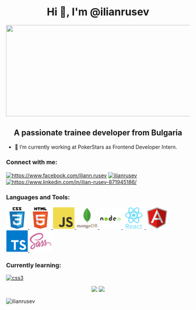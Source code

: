 <h1 align="center">Hi 👋, I'm @ilianrusev</h1>
<p align="center"><img height="250" width="600" src="https://media2.giphy.com/media/RbDKaczqWovIugyJmW/giphy.gif?cid=ecf05e47pod6h7beswsnpxye3jlk1ngbe70klthsg0w30myk&rid=giphy.gif&ct=g" /></p>
<h2 align="center">A passionate trainee developer from Bulgaria</h2>


- 🌱 I’m currently working at PokerStars as Frontend Developer Intern.


<h3 align="left">Connect with me:</h3>
<p align="left">
<a href="https://fb.com/iliann.rusev" target="blank"><img align="center" src="https://raw.githubusercontent.com/rahuldkjain/github-profile-readme-generator/master/src/images/icons/Social/facebook.svg" alt="https://www.facebook.com/iliann.rusev" height="30" width="40" /></a>
<a href="https://instagram.com/ilianrusev" target="blank"><img align="center" src="https://raw.githubusercontent.com/rahuldkjain/github-profile-readme-generator/master/src/images/icons/Social/instagram.svg" alt="ilianrusev" height="30" width="40" /></a>
<a href="https://www.linkedin.com/in/ilian-rusev-871945186/" target="blank"><img align="center" src="https://raw.githubusercontent.com/rahuldkjain/github-profile-readme-generator/master/src/images/icons/Social/linked-in-alt.svg" alt="https://www.linkedin.com/in/ilian-rusev-871945186/" height="30" width="40" /></a>
</p>

<h3 align="left">Languages and Tools:</h3>
<p align="left"> <a href="https://www.w3schools.com/css/" target="_blank" rel="noreferrer"> <img src="https://raw.githubusercontent.com/devicons/devicon/master/icons/css3/css3-original-wordmark.svg" alt="css3" width="60" height="60"/> </a> <a href="https://www.w3.org/html/" target="_blank" rel="noreferrer"> <img src="https://raw.githubusercontent.com/devicons/devicon/master/icons/html5/html5-original-wordmark.svg" alt="html5" width="60" height="60"/> </a> <a href="https://developer.mozilla.org/en-US/docs/Web/JavaScript" target="_blank" rel="noreferrer"> <img src="https://raw.githubusercontent.com/devicons/devicon/master/icons/javascript/javascript-original.svg" alt="javascript" width="60" height="60"/> </a> <a href="https://www.mongodb.com/" target="_blank" rel="noreferrer"> <img src="https://raw.githubusercontent.com/devicons/devicon/master/icons/mongodb/mongodb-original-wordmark.svg" alt="mongodb" width="60" height="60"/> </a> <a href="https://nodejs.org" target="_blank" rel="noreferrer"> <img src="https://raw.githubusercontent.com/devicons/devicon/master/icons/nodejs/nodejs-original-wordmark.svg" alt="nodejs" width="60" height="60"/> </a> <a href="https://reactjs.org/" target="_blank" rel="noreferrer"> <img src="https://raw.githubusercontent.com/devicons/devicon/master/icons/react/react-original-wordmark.svg" alt="react" width="60" height="60"/> </a> <a href="https://angular.org/" target="_blank" rel="noreferrer"> <img src="https://raw.githubusercontent.com/devicons/devicon/master/icons/angularjs/angularjs-original.svg" alt="angularjs" width="60" height="60"/> </a> <a href="https://www.typescriptlang.org/" target="_blank" rel="noreferrer"> <img src="https://raw.githubusercontent.com/devicons/devicon/master/icons/typescript/typescript-original.svg" alt="typescript" width="60" height="60"/> </a> <a href="https://sass-lang.com/" target="_blank" rel="noreferrer"> <img src="https://raw.githubusercontent.com/devicons/devicon/master/icons/sass/sass-original.svg" alt="sass" width="60" height="60"/> </a> </p>

<h3 align="left">Currently learning:</h3>
<p align="left"> <a href="https://nextjs.org/" target="_blank" rel="noreferrer"> <img src="https://raw.githubusercontent.com/devicons/devicon/master/icons/css3/nextjs-original-wordmark.svg" alt="css3" width="60" height="60"/> </a> </p>

<p align="center">
  <img src="http://github-readme-streak-stats.herokuapp.com?user=ilianrusev&theme=dark&hide_border=true&date_format=j%20M%5B%20Y%5D" height="165px"/>
  <img src="https://github-readme-stats.vercel.app/api/top-langs/?username=ilianrusev&layout=compact&theme=dark&hide_border=true" height="165px" />
  
</p>

<p align="left"> <img src="https://komarev.com/ghpvc/?username=ilianrusev&label=Profile%20views&color=blueviolet&style=flat" alt="ilianrusev" height="25px" /> </p>

